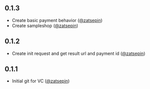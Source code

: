 0.1.3
-----
* Create basic payment behavior ([@zatsepin](mailto:yu.zatsepin@sngb.ru))
* Create sampleshop ([@zatsepin](mailto:yu.zatsepin@sngb.ru))

0.1.2
-----
* Create init request and get result url and payment id ([@zatsepin](mailto:yu.zatsepin@sngb.ru))

0.1.1
-----
* Initial git for VC ([@zatsepin](mailto:yu.zatsepin@sngb.ru))



